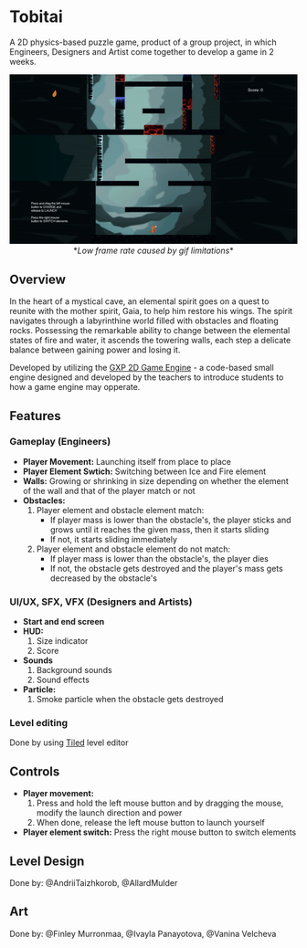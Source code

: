 # Tobitai

A 2D physics-based puzzle game, product of a group project, in which Engineers, Designers and Artist come together to develop a game in 2 weeks.

<p align="center">
  <img src="Media/demo.gif"><br/>
  *<i>Low frame rate caused by gif limitations</i>*
</p>

## Overview

In the heart of a mystical cave, an elemental spirit goes on a quest to reunite with the mother spirit, Gaia, to help him restore his wings.
The spirit navigates through a labyrinthine world filled with obstacles and floating rocks.
Possessing the remarkable ability to change between the elemental states of fire and water, it ascends the towering walls, each step a delicate balance between gaining power and losing it.

Developed by utilizing the [GXP 2D Game Engine](https://github.com/PancakeB0Y/Final-Approach/tree/main/GXPEngine2023c/GXPEngine/GXPEngine) - a code-based small engine designed and developed by the teachers to introduce students to how a game engine may opperate.
## Features

### Gameplay (Engineers)

- **Player Movement:** Launching itself from place to place
- **Player Element Swtich:** Switching between Ice and Fire element
- **Walls:** Growing or shrinking in size depending on whether the element of the wall and that of the player match or not
- **Obstacles:**
  1. Player element and obstacle element match:
     - If player mass is lower than the obstacle's, the player sticks and grows until it reaches the given mass, then it starts sliding
     - If not, it starts sliding immediately
  2. Player element and obstacle element do not match:
     - If player mass is lower than the obstacle's, the player dies
     - If not, the obstacle gets destroyed and the player's mass gets decreased by the obstacle's

### UI/UX, SFX, VFX (Designers and Artists)

- **Start and end screen**
- **HUD:**
  1. Size indicator
  2. Score
- **Sounds**
  1. Background sounds
  2. Sound effects
- **Particle:**
  1. Smoke particle when the obstacle gets destroyed
 
### Level editing
Done by using [Tiled](https://www.mapeditor.org/) level editor

## Controls

- **Player movement:**
  1. Press and hold the left mouse button and by dragging the mouse, modify the launch direction and power
  2. When done, release the left mouse button to launch yourself
- **Player element switch:** Press the right mouse button to switch elements

## Level Design
Done by: @AndriiTaizhkorob, @AllardMulder

## Art
Done by: @Finley Murronmaa, @Ivayla Panayotova, @Vanina Velcheva

